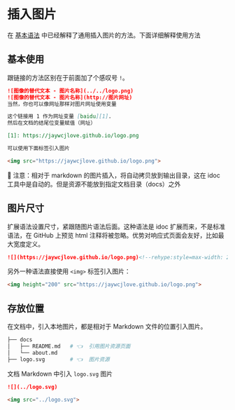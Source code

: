 插入图片
===

在 [基本语法](./basic-syntax.md#图片) 中已经解释了通用插入图片的方法。下面详细解释使用方法

## 基本使用

跟链接的方法区别在于前面加了个感叹号 `!`。

```markdown
![图像的替代文本 - 图片名称](../../logo.png)
![图像的替代文本 - 图片名称](http://图片网址)
当然，你也可以像网址那样对图片网址使用变量

这个链接用 1 作为网址变量 [baidu][1].
然后在文档的结尾位变量赋值（网址）

[1]: https://jaywcjlove.github.io/logo.png

可以使用下面标签引入图片

<img src="https://jaywcjlove.github.io/logo.png">
```

🚧  注意：相对于 markdown 的图片插入，将自动拷贝放到输出目录，这在 idoc 工具中是自动的。但是资源不能放到指定文档目录（docs）之外

## 图片尺寸

扩展语法设置尺寸，紧跟随图片语法后面。这种语法是 idoc 扩展而来，不是标准语法，在 GitHub 上预览 html 注释将被忽略。优势对响应式页面会友好，比如最大宽度定义。

```markdown
![](https://jaywcjlove.github.io/logo.png)<!--rehype:style=max-width: 230px;-->
```

另外一种语法直接使用 `<img>` 标签引入图片：

```markdown
<img height="200" src="https://jaywcjlove.github.io/logo.png">
```

## 存放位置

在文档中，引入本地图片，都是相对于 Markdown 文件的位置引入图片。

```bash
├── docs
│   ├── README.md   # 👈  引用图片资源页面
│   └── about.md
├── logo.svg        # 👈  图片资源
```

文档 Markdown 中引入 `logo.svg` 图片

```markdown
![](../logo.svg)

<img src="../logo.svg">
```